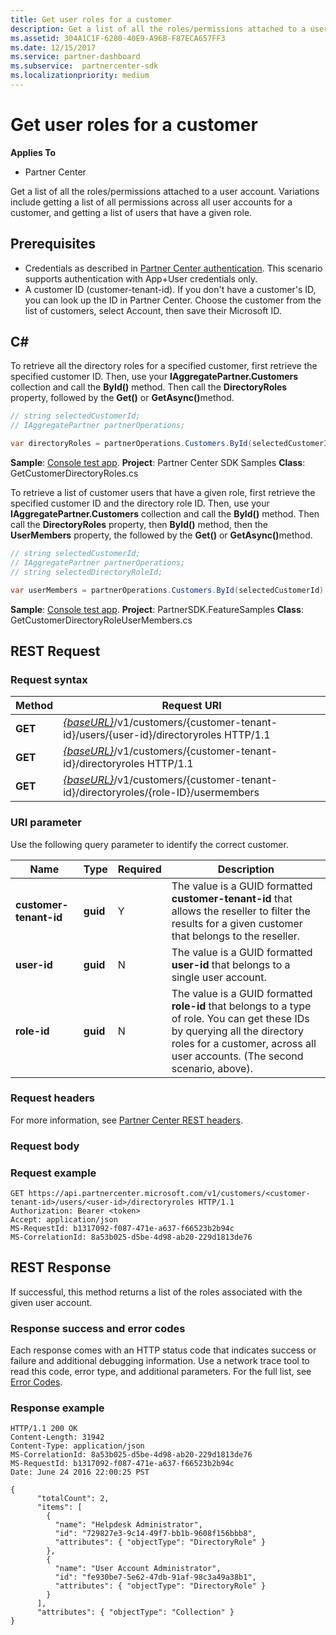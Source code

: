 ```yaml
---
title: Get user roles for a customer
description: Get a list of all the roles/permissions attached to a user account. Variations include getting a list of all permissions across all user accounts for a customer, and getting a list of users that have a given role.
ms.assetid: 304A1C1F-6280-40E9-A96B-F87ECA657FF3
ms.date: 12/15/2017
ms.service: partner-dashboard
ms.subservice:  partnercenter-sdk
ms.localizationpriority: medium
---
```


# Get user roles for a customer

**Applies To**

- Partner Center

Get a list of all the roles/permissions attached to a user account. Variations include getting a list of all permissions across all user accounts for a customer, and getting a list of users that have a given role.

## Prerequisites

- Credentials as described in [Partner Center authentication](partner-center-authentication.md). This scenario supports authentication with App+User credentials only.
- A customer ID (customer-tenant-id). If you don't have a customer's ID, you can look up the ID in Partner Center. Choose the customer from the list of customers, select Account, then save their Microsoft ID.

## C#

To retrieve all the directory roles for a specified customer, first retrieve the specified customer ID. Then, use your **IAggregatePartner.Customers** collection and call the **ById()** method. Then call the **DirectoryRoles** property, followed by the **Get()** or <strong>GetAsync()</strong>method.

``` csharp
// string selectedCustomerId;
// IAggregatePartner partnerOperations;

var directoryRoles = partnerOperations.Customers.ById(selectedCustomerId).DirectoryRoles.Get();
```

**Sample**: [Console test app](console-test-app.md). **Project**: Partner Center SDK Samples **Class**: GetCustomerDirectoryRoles.cs

To retrieve a list of customer users that have a given role, first retrieve the specified customer ID and the directory role ID. Then, use your **IAggregatePartner.Customers** collection and call the **ById()** method. Then call the **DirectoryRoles** property, then **ById()** method, then the **UserMembers** property, the followed by the **Get()** or <strong>GetAsync()</strong>method.

``` csharp
// string selectedCustomerId;
// IAggregatePartner partnerOperations;
// string selectedDirectoryRoleId;

var userMembers = partnerOperations.Customers.ById(selectedCustomerId).DirectoryRoles.ById(selectedDirectoryRoleId).UserMembers.Get();
```

**Sample**: [Console test app](console-test-app.md). **Project**: PartnerSDK.FeatureSamples **Class**: GetCustomerDirectoryRoleUserMembers.cs

## REST Request

### Request syntax

| Method  | Request URI                                                                                                           |
|---------|-----------------------------------------------------------------------------------------------------------------------|
| **GET** | [*{baseURL}*](partner-center-rest-urls.md)/v1/customers/{customer-tenant-id}/users/{user-id}/directoryroles HTTP/1.1 |
| **GET** | [*{baseURL}*](partner-center-rest-urls.md)/v1/customers/{customer-tenant-id}/directoryroles HTTP/1.1                 |
| **GET** | [*{baseURL}*](partner-center-rest-urls.md)/v1/customers/{customer-tenant-id}/directoryroles/{role-ID}/usermembers    |

### URI parameter

Use the following query parameter to identify the correct customer.

| Name                   | Type     | Required | Description                                                                                                                                                                                                 |
|------------------------|----------|----------|-------------------------------------------------------------------------------------------------------------------------------------------------------------------------------------------------------------|
| **customer-tenant-id** | **guid** | Y        | The value is a GUID formatted **customer-tenant-id** that allows the reseller to filter the results for a given customer that belongs to the reseller.                                                      |
| **user-id**            | **guid** | N        | The value is a GUID formatted **user-id** that belongs to a single user account.                                                                                                                            |
| **role-id**            | **guid** | N        | The value is a GUID formatted **role-id** that belongs to a type of role. You can get these IDs by querying all the directory roles for a customer, across all user accounts. (The second scenario, above). |

### Request headers

For more information, see [Partner Center REST headers](headers.md).

### Request body

### Request example

```http
GET https://api.partnercenter.microsoft.com/v1/customers/<customer-tenant-id>/users/<user-id>/directoryroles HTTP/1.1
Authorization: Bearer <token>
Accept: application/json
MS-RequestId: b1317092-f087-471e-a637-f66523b2b94c
MS-CorrelationId: 8a53b025-d5be-4d98-ab20-229d1813de76
```

## REST Response

If successful, this method returns a list of the roles associated with the given user account.

### Response success and error codes

Each response comes with an HTTP status code that indicates success or failure and additional debugging information. Use a network trace tool to read this code, error type, and additional parameters. For the full list, see [Error Codes](error-codes.md).

### Response example

```http
HTTP/1.1 200 OK
Content-Length: 31942
Content-Type: application/json
MS-CorrelationId: 8a53b025-d5be-4d98-ab20-229d1813de76
MS-RequestId: b1317092-f087-471e-a637-f66523b2b94c
Date: June 24 2016 22:00:25 PST

{
      "totalCount": 2,
      "items": [
        {
          "name": "Helpdesk Administrator",
          "id": "729827e3-9c14-49f7-bb1b-9608f156bbb8",
          "attributes": { "objectType": "DirectoryRole" }
        },
        {
          "name": "User Account Administrator",
          "id": "fe930be7-5e62-47db-91af-98c3a49a38b1",
          "attributes": { "objectType": "DirectoryRole" }
        }
      ],
      "attributes": { "objectType": "Collection" }
}
```